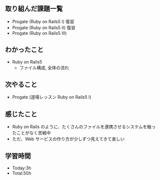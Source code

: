## 取り組んだ課題一覧
- Progate (Ruby on Rails5 Ⅰ) 復習
- Progate (Ruby on Rails5 Ⅱ) 復習
- Progate (Ruby on Rails5 Ⅲ)
## わかったこと
- Ruby on Rails5
  - ファイル構成, 全体の流れ
## 次やること
- Progate (道場レッスン Ruby on Rails5 Ⅰ) 
## 感じたこと
- Ruby on Rails のように、たくさんのファイルを連携させるシステムを触ったことがなく苦戦中
- ただ、Web サービスの作り方が少しずつ見えてきて楽しい
## 学習時間
- Today:3h
- Total:50h
